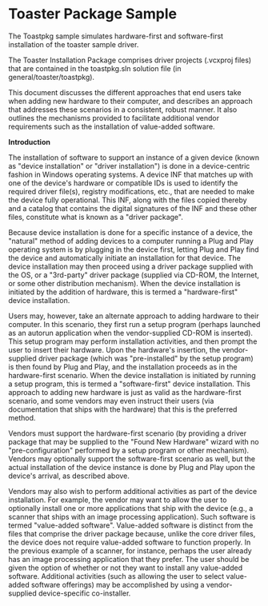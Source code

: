 Toaster Package Sample
======================

The Toastpkg sample simulates hardware-first and software-first installation of the toaster sample driver.

The Toaster Installation Package comprises driver projects (.vcxproj files) that are contained in the toastpkg.sln solution file (in general/toaster/toastpkg).

This document discusses the different approaches that end users take when adding new hardware to their computer, and describes an approach that addresses these scenarios in a consistent, robust manner. It also outlines the mechanisms provided to facilitate additional vendor requirements such as the installation of value-added software.

**Introduction**

The installation of software to support an instance of a given device (known as "device installation" or "driver installation") is done in a device-centric fashion in Windows operating systems. A device INF that matches up with one of the device's hardware or compatible IDs is used to identify the required driver file(s), registry modifications, etc., that are needed to make the device fully operational. This INF, along with the files copied thereby and a catalog that contains the digital signatures of the INF and these other files, constitute what is known as a "driver package".

Because device installation is done for a specific instance of a device, the "natural" method of adding devices to a computer running a Plug and Play operating system is by plugging in the device first, letting Plug and Play find the device and automatically initiate an installation for that device. The device installation may then proceed using a driver package supplied with the OS, or a "3rd-party" driver package (supplied via CD-ROM, the Internet, or some other distribution mechanism). When the device installation is initiated by the addition of hardware, this is termed a "hardware-first" device installation.

Users may, however, take an alternate approach to adding hardware to their computer. In this scenario, they first run a setup program (perhaps launched as an autorun application when the vendor-supplied CD-ROM is inserted). This setup program may perform installation activities, and then prompt the user to insert their hardware. Upon the hardware's insertion, the vendor-supplied driver package (which was "pre-installed" by the setup program) is then found by Plug and Play, and the installation proceeds as in the hardware-first scenario. When the device installation is initiated by running a setup program, this is termed a "software-first" device installation. This approach to adding new hardware is just as valid as the hardware-first scenario, and some vendors may even instruct their users (via documentation that ships with the hardware) that this is the preferred method.

Vendors must support the hardware-first scenario (by providing a driver package that may be supplied to the "Found New Hardware" wizard with no "pre-configuration" performed by a setup program or other mechanism). Vendors may optionally support the software-first scenario as well, but the actual installation of the device instance is done by Plug and Play upon the device's arrival, as described above.

Vendors may also wish to perform additional activities as part of the device installation. For example, the vendor may want to allow the user to optionally install one or more applications that ship with the device (e.g., a scanner that ships with an image processing application). Such software is termed "value-added software". Value-added software is distinct from the files that comprise the driver package because, unlike the core driver files, the device does not require value-added software to function properly. In the previous example of a scanner, for instance, perhaps the user already has an image processing application that they prefer. The user should be given the option of whether or not they want to install any value-added software. Additional activities (such as allowing the user to select value-added software offerings) may be accomplished by using a vendor-supplied device-specific co-installer.

